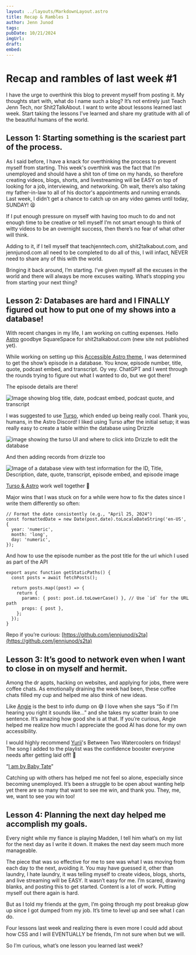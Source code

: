 ```yaml
---
layout: ../layouts/MarkdownLayout.astro
title: Recap & Rambles 1
author: Jenn Junod
tags: 
pubDate: 10/21/2024
imgUrl: 
draft:
embed: 
---
```

# Recap and rambles of last week #1
I have the urge to overthink this blog to prevent myself from posting it. My thoughts start with, what do I name such a blog? It’s not entirely just Teach Jenn Tech, nor Shit2TalkAbout. I want to write about lessons learned last week. Start taking the lessons I’ve learned and share my gratitude with all of the beautiful humans of the world. 

## Lesson 1: Starting something is the scariest part of the process. 

As I said before, I have a knack for overthinking the process to prevent myself from starting. This week's overthink was the fact that I’m unemployed and should have a shit ton of time on my hands, so therefore creating videos, blogs, shorts, and livestreaming will be EASY on top of looking for a job, interviewing, and networking. Oh wait, there’s also taking my father-in-law to all of his doctor's appointments and running errands. Last week, I didn’t get a chance to catch up on any video games until today, SUNDAY! 😫

If I put enough pressure on myself with having too much to do and not enough time to be creative or tell myself I’m not smart enough to think of witty videos to be an overnight success, then there’s no fear of what other will think. 

Adding to it, if I tell myself that teachjenntech.com, shit2talkabout.com, and jennjunod.com all need to be completed to do all of this, I will infact, NEVER need to share any of this with the world. 

Bringing it back around, I’m starting. I’ve given myself all the excuses in the world and there will always be more excuses waiting. What’s stopping you from starting your next thing?

## Lesson 2: Databases are hard and I FINALLY figured out how to put one of my shows into a database! 

With recent changes in my life, I am working on cutting expenses. Hello [Astro](https://astro.build/) goodbye SquareSpace for shit2talkabout.com (new site not published yet). 

While working on setting up this [Accessible Astro theme](https://astro.build/themes/details/accessible-astro-starter/), I was determined to get the show’s episode in a database. You know, episode number, title, quote, podcast embed, and transcript. Oy vey. ChatGPT and I went through the rounds trying to figure out what I wanted to do, but we got there! 

The episode details are there! 

![Image showing blog title, date, podcast embed, podcast quote, and transcript](https://dev-to-uploads.s3.amazonaws.com/uploads/articles/cpnsfcn3h5zaw848txhj.png)


I was suggested to use [Turso](https://docs.turso.tech/introduction), which ended up being really cool. Thank you, humans, in the Astro Discord! 
I liked using Turso after the initial setup; it was really easy to create a table within the database using Drizzle 

![image showing the turso UI and where to click into Drizzle to edit the database](https://dev-to-uploads.s3.amazonaws.com/uploads/articles/pktltvars65tass2rvtx.png)

And then adding records from drizzle too 

![Image of a database view with test information for the ID, Title, Description, date, quote, transcript, episode embed, and episode image](https://dev-to-uploads.s3.amazonaws.com/uploads/articles/rlloulkgsr89p1zbvajf.png)

[Turso & Astro](https://docs.turso.tech/sdk/ts/guides/astro) work well together 🤩

Major wins that I was stuck on for a while were how to fix the dates since I write them differently so often: 

```
// Format the date consistently (e.g., "April 25, 2024")
const formattedDate = new Date(post.date).toLocaleDateString('en-US', {
  year: 'numeric',
  month: 'long',
  day: 'numeric',
});

```
And how to use the episode number as the post title for the url which I used as part of the API 

```
export async function getStaticPaths() {
  const posts = await fetchPosts();

  return posts.map((post) => {
    return {
      params: { post: post.id.toLowerCase() }, // Use `id` for the URL path
      props: { post },
    };
  });
}
```

Repo if you’re curious: [https://github.com/jennjunod/s2ta](https://github.com/jennjunod/s2ta)

## Lesson 3: It’s good to network even when I want to close in on myself and hermit. 

Among the dr appts, hacking on websites, and applying for jobs, there were coffee chats. As emotionally draining the week had been, these coffee chats filled my cup and helped me also think of new ideas. 

Like [Angie](https://www.linkedin.com/in/webchick/) is the best to info dump on 😅 I love when she says “So if I’m hearing you right it sounds like…” and she takes my scatter brain to one sentence. It’s amazing how good she is at that.  If you’re curious, Angie helped me realize how much I appreciate the good AI has done for my own accessibility. 

I would highly recommend [Yurii](https://www.linkedin.com/in/yurii-lazaruk-community-consultant/)'s Between Two Watercoolers on fridays! The song I added to the playlist was the confidence booster everyone needs after getting laid off! 💯

“[I am by Baby Tate](https://youtu.be/WL1XNyTSPfk?si=2DI55HyJI7vYeN_R)”

Catching up with others has helped me not feel so alone, especially since becoming unemployed. It’s been a struggle to be open about wanting help yet there are so many that want to see me win, and thank you. They, me, we, want to see you win too! 

## Lesson 4: Planning the next day helped me accomplish my goals. 

Every night while my fiance is playing Madden, I tell him what’s on my list for the next day as I write it down. It makes the next day seem much more manageable.  

The piece that was so effective for me to see was what I was moving from each day to the next, avoiding it. You may have guessed it, other than laundry, I hate laundry, it was telling myself to create videos, blogs, shorts, and live streaming will be EASY. It wasn’t easy for me. I’m scared, drawing blanks, and posting this to get started. Content is a lot of work. Putting myself out there again is hard. 

But as I told my friends at the gym, I’m going through my post breakup glow up since I got dumped from my job. It’s time to level up and see what I can do. 

Four lessons last week and realizing there is even more I could add about how CSS and I will EVENTUALLY be friends, I’m not sure when but we will. 

So I’m curious, what’s one lesson you learned last week?
